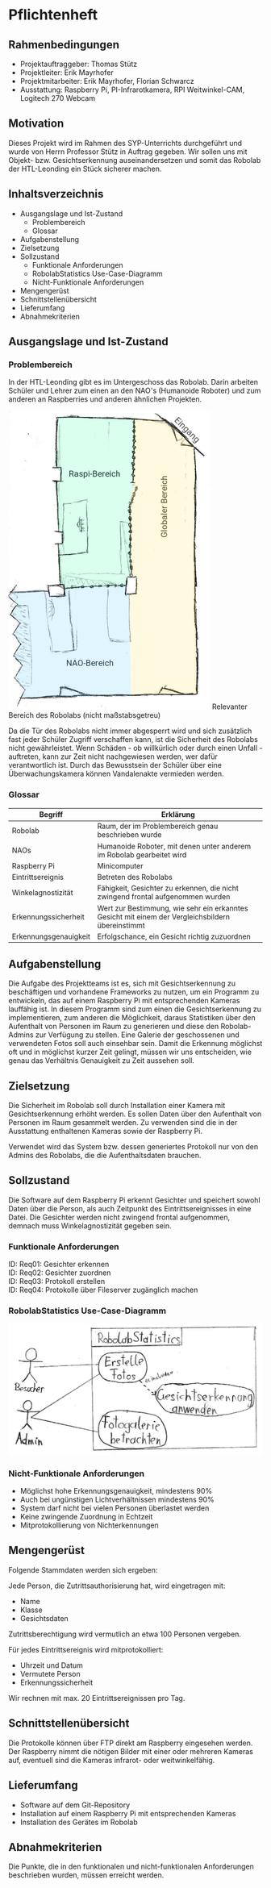 # Pflichtenheft

## Rahmenbedingungen
* Projektauftraggeber: Thomas Stütz
* Projektleiter: Erik Mayrhofer
* Projektmitarbeiter: Erik Mayrhofer, Florian Schwarcz
* Ausstattung: Raspberry Pi, PI-Infrarotkamera, RPI Weitwinkel-CAM, Logitech 270 Webcam

## Motivation

Dieses Projekt wird im Rahmen des SYP-Unterrichts durchgeführt und wurde von Herrn Professor Stütz in Auftrag gegeben. Wir sollen uns mit Objekt- bzw. Gesichtserkennung auseinandersetzen und somit das Robolab der HTL-Leonding ein Stück sicherer machen.

## Inhaltsverzeichnis
* Ausgangslage und Ist-Zustand
    * Problembereich
    * Glossar
* Aufgabenstellung
* Zielsetzung
* Sollzustand
    * Funktionale Anforderungen
    * RobolabStatistics Use-Case-Diagramm
    * Nicht-Funktionale Anforderungen
* Mengengerüst
* Schnittstellenübersicht
* Lieferumfang
* Abnahmekriterien

## Ausgangslage und Ist-Zustand

### Problembereich

In der HTL-Leonding gibt es im Untergeschoss das Robolab. Darin arbeiten Schüler und Lehrer zum einen an den NAO's (Humanoide Roboter) und zum anderen an Raspberries und anderen ähnlichen Projekten.

<img src="./images/Robolab-Plan.jpg" width="400px"/>
Relevanter Bereich des Robolabs (nicht maßstabsgetreu)

Da die Tür des Robolabs nicht immer abgesperrt wird und sich zusätzlich fast jeder Schüler Zugriff verschaffen kann, ist die Sicherheit des Robolabs nicht gewährleistet. Wenn Schäden - ob willkürlich oder durch einen Unfall - auftreten, kann zur Zeit nicht nachgewiesen werden, wer dafür verantwortlich ist. Durch das Bewusstsein der Schüler über eine Überwachungskamera können Vandalenakte vermieden werden.

### Glossar

| Begriff | Erklärung
| - | -
| Robolab | Raum, der im Problembereich genau beschrieben wurde
| NAOs | Humanoide Roboter, mit denen unter anderem im Robolab gearbeitet wird
| Raspberry Pi | Minicomputer
| Eintrittsereignis | Betreten des Robolabs
| Winkelagnostizität | Fähigkeit, Gesichter zu erkennen, die nicht zwingend frontal aufgenommen wurden
| Erkennungssicherheit | Wert zur Bestimmung, wie sehr ein erkanntes Gesicht mit einem der Vergleichsbildern übereinstimmt
| Erkennungsgenauigkeit | Erfolgschance, ein Gesicht richtig zuzuordnen

## Aufgabenstellung
Die Aufgabe des Projektteams ist es, sich mit Gesichtserkennung zu beschäftigen und vorhandene Frameworks zu nutzen, um ein Programm zu entwickeln, das auf einem Raspberry Pi mit entsprechenden Kameras lauffähig ist. In diesem Programm sind zum einen die Gesichtserkennung zu implementieren, zum anderen die Möglichkeit, daraus Statistiken über den Aufenthalt von Personen im Raum zu generieren und diese den Robolab-Admins zur Verfügung zu stellen. Eine Galerie der geschossenen und verwendeten Fotos soll auch einsehbar sein.
Damit die Erkennung möglichst oft und in möglichst kurzer Zeit gelingt, müssen wir uns entscheiden, wie genau das Verhältnis Genauigkeit zu Zeit aussehen soll.

## Zielsetzung

Die Sicherheit im Robolab soll durch Installation einer Kamera mit Gesichtserkennung erhöht werden. Es sollen Daten über den Aufenthalt von Personen im Raum gesammelt werden. Zu verwenden sind die in der Ausstattung enthaltenen Kameras sowie der Raspberry Pi.

Verwendet wird das System bzw. dessen generiertes Protokoll nur von den Admins des Robolabs, die die Aufenthaltsdaten brauchen.

## Sollzustand

Die Software auf dem Raspberry Pi erkennt Gesichter und speichert sowohl Daten über die Person, als auch Zeitpunkt des Eintrittsereignisses in eine Datei. Die Gesichter werden nicht zwingend frontal aufgenommen, demnach muss Winkelagnostizität gegeben sein.

### Funktionale Anforderungen

ID: Req01: Gesichter erkennen\
ID: Req02: Gesichter zuordnen\
ID: Req03: Protokoll erstellen\
ID: Req04: Protokolle über Fileserver zugänglich machen

### RobolabStatistics Use-Case-Diagramm

![Use-Case-Diagramm von RobolabStatistics](./images/Use-Case-Diagram.jpg "Use-Case-Diagramm von RobolabStatistics")

### Nicht-Funktionale Anforderungen
* Möglichst hohe Erkennungsgenauigkeit, mindestens 90%
* Auch bei ungünstigen Lichtverhältnissen mindestens 90%
* System darf nicht bei vielen Personen überlastet werden
* Keine zwingende Zuordnung in Echtzeit
* Mitprotokollierung von Nichterkennungen

## Mengengerüst
Folgende Stammdaten werden sich ergeben:

Jede Person, die Zutrittsauthorisierung hat, wird eingetragen mit:
* Name
* Klasse
* Gesichtsdaten

Zutrittsberechtigung wird vermutlich an etwa 100 Personen vergeben.

Für jedes Eintrittsereignis wird mitprotokolliert:
* Uhrzeit und Datum
* Vermutete Person
* Erkennungssicherheit

Wir rechnen mit max. 20 Eintrittsereignissen pro Tag.

## Schnittstellenübersicht
Die Protokolle können über FTP direkt am Raspberry eingesehen werden. Der Raspberry nimmt die nötigen Bilder mit einer oder mehreren Kameras auf, eventuell sind die Kameras infrarot- oder weitwinkelfähig.

## Lieferumfang
* Software auf dem Git-Repository
* Installation auf einem Raspberry Pi mit entsprechenden Kameras
* Installation des Gerätes im Robolab

## Abnahmekriterien
Die Punkte, die in den funktionalen und nicht-funktionalen Anforderungen beschrieben wurden, müssen erreicht werden.